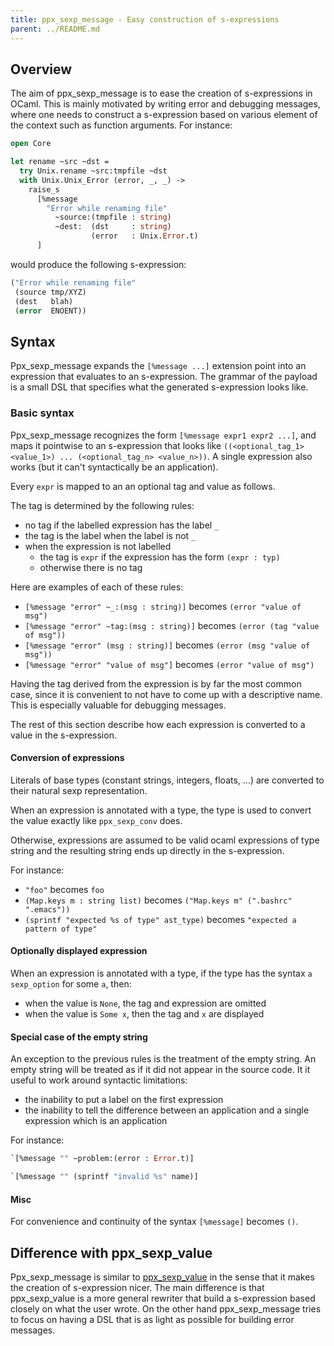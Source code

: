 ```yaml
---
title: ppx_sexp_message - Easy construction of s-expressions
parent: ../README.md
---
```


Overview
--------

The aim of ppx\_sexp\_message is to ease the creation of s-expressions
in OCaml.  This is mainly motivated by writing error and debugging
messages, where one needs to construct a s-expression based on various
element of the context such as function arguments.  For instance:

```ocaml
open Core

let rename ~src ~dst =
  try Unix.rename ~src:tmpfile ~dst
  with Unix.Unix_Error (error, _, _) ->
    raise_s
      [%message
        "Error while renaming file"
          ~source:(tmpfile : string)
          ~dest:  (dst     : string)
                  (error   : Unix.Error.t)
      ]
```

would produce the following s-expression:

```scheme
("Error while renaming file"
 (source tmp/XYZ)
 (dest   blah)
 (error  ENOENT))
```

Syntax
------

Ppx\_sexp\_message expands the `[%message ...]` extension point into
an expression that evaluates to an s-expression. The grammar of the
payload is a small DSL that specifies what the generated s-expression
looks like.

### Basic syntax

Ppx\_sexp\_message recognizes the form `[%message expr1 expr2 ...]`,
and maps it pointwise to an s-expression that looks like
`((<optional_tag_1> <value_1>) ... (<optional_tag_n> <value_n>))`.
A single expression also works (but it can't syntactically be an application).

Every `expr` is mapped to an an optional tag and value as follows.

The tag is determined by the following rules:

- no tag if the labelled expression has the label `_`
- the tag is the label when the label is not `_`
- when the expression is not labelled
    - the tag is `expr` if the expression has the form `(expr : typ)`
    - otherwise there is no tag

Here are examples of each of these rules:

- `[%message "error" ~_:(msg : string)]` becomes `(error "value of msg")`
- `[%message "error" ~tag:(msg : string)]` becomes `(error (tag "value of msg"))`
- `[%message "error" (msg : string)]` becomes `(error (msg "value of msg"))`
- `[%message "error" "value of msg"]` becomes `(error "value of msg")`

Having the tag derived from the expression is by far the most common
case, since it is convenient to not have to come up with a descriptive
name. This is especially valuable for debugging messages.

The rest of this section describe how each expression is converted
to a value in the s-expression.

#### Conversion of expressions

Literals of base types (constant strings, integers, floats, ...) are
converted to their natural sexp representation.

When an expression is annotated with a type, the type is used to
convert the value exactly like `ppx_sexp_conv` does.

Otherwise, expressions are assumed to be valid ocaml expressions of
type string and the resulting string ends up directly in the
s-expression.

For instance:

- `"foo"` becomes `foo`
- `(Map.keys m : string list)` becomes `("Map.keys m" (".bashrc" ".emacs"))`
- `(sprintf "expected %s of type" ast_type)` becomes `"expected a pattern of type"`

#### Optionally displayed expression

When an expression is annotated with a type, if the type has the
syntax `a sexp_option` for some `a`, then:

- when the value is `None`, the tag and expression are omitted
- when the value is  `Some x`, then the tag and `x` are displayed

#### Special case of the empty string

An exception to the previous rules is the treatment of the empty
string. An empty string will be treated as if it did not appear in the
source code. It it useful to work around syntactic limitations:

- the inability to put a label on the first expression
- the inability to tell the difference between an application and a
single expression which is an application

For instance:

```ocaml
`[%message "" ~problem:(error : Error.t)]
```

```ocaml
`[%message "" (sprintf "invalid %s" name)]
```

#### Misc

For convenience and continuity of the syntax `[%message]` becomes
`()`.

Difference with ppx\_sexp\_value
--------------------------------

Ppx\_sexp\_message is similar to
[ppx_sexp_value](https://github.com/janestreet/ppx_sexp_value) in the
sense that it makes the creation of s-expression nicer. The main
difference is that ppx\_sexp\_value is a more general rewriter that
build a s-expression based closely on what the user wrote. On the
other hand ppx\_sexp\_message tries to focus on having a DSL that is
as light as possible for building error messages.
